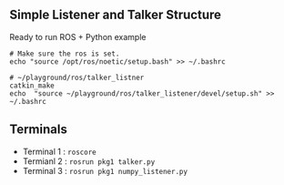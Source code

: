 ## Simple Listener and Talker Structure

Ready to run ROS + Python example 


```
# Make sure the ros is set. 
echo "source /opt/ros/noetic/setup.bash" >> ~/.bashrc

# ~/playground/ros/talker_listner
catkin_make
echo  "source ~/playground/ros/talker_listener/devel/setup.sh" >> ~/.bashrc 

```

## Terminals
* Terminal 1 : `roscore`
* Termianl 2 : `rosrun pkg1 talker.py`
* Terminal 3 : `rosrun pkg1 numpy_listener.py` 
